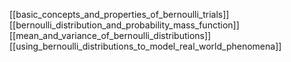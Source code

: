 [[basic_concepts_and_properties_of_bernoulli_trials]]
[[bernoulli_distribution_and_probability_mass_function]]
[[mean_and_variance_of_bernoulli_distributions]]
[[using_bernoulli_distributions_to_model_real_world_phenomena]]
